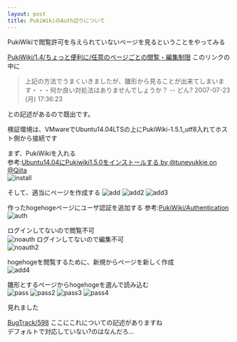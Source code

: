 ```yaml
---
layout: post
title: PukiWikiのAuth辺りについて
---
```


PukiWikiで閲覧許可を与えられていないページを見るということをやってみる  

[PukiWiki/1.4/ちょっと便利に/任意のページごとの閲覧・編集制限](http://pukiwiki.osdn.jp/dev/?PukiWiki/1.4/%E3%81%A1%E3%82%87%E3%81%A3%E3%81%A8%E4%BE%BF%E5%88%A9%E3%81%AB/%E4%BB%BB%E6%84%8F%E3%81%AE%E3%83%9A%E3%83%BC%E3%82%B8%E3%81%94%E3%81%A8%E3%81%AE%E9%96%B2%E8%A6%A7%E3%83%BB%E7%B7%A8%E9%9B%86%E5%88%B6%E9%99%90)
このリンクの中に

> 上記の方法でうまくいきましたが、雛形から見ることが出来てしまいます・・・何か良い対処法はありませんでしょうか？ -- どん? 2007-07-23 (月) 17:36:23

との記述があるので既出です。  

検証環境は、VMwareでUbuntu14.04LTSの上にPukiWiki-1.5.1_utf8入れてホスト側から接続です  

まず、PukiWikiを入れる  
参考:[Ubuntu14.04にPukiwiki1.5.0をインストールする by @tuneyukkie on @Qiita](http://qiita.com/tuneyukkie/items/e7565fb0856e6a9f517d)  
![install]({{site.baseurl}}/images/20160908/install.png)  

そして、適当にページを作成する
![add]({{site.baseurl}}/images/20160908/add.png) 
![add2]({{site.baseurl}}/images/20160908/add2.png) 
![add3]({{site.baseurl}}/images/20160908/add3.png) 

作ったhogehogeページにユーザ認証を追加する
参考:[PukiWiki/Authentication](https://pukiwiki.osdn.jp/?PukiWiki/Authentication)  
![auth]({{site.baseurl}}/images/20160908/auth.png) 

ログインしてないので閲覧不可  
![noauth]({{site.baseurl}}/images/20160908/noauth.png) 
ログインしてないので編集不可  
![noauth2]({{site.baseurl}}/images/20160908/noauth2.png) 

hogehogeを閲覧するために、新規からページを新しく作成  
![add4]({{site.baseurl}}/images/20160908/add4.png) 

雛形とするページからhogehogeを選んで読み込む  
![pass]({{site.baseurl}}/images/20160908/pass.png) 
![pass2]({{site.baseurl}}/images/20160908/pass2.png) 
![pass3]({{site.baseurl}}/images/20160908/pass3.png) 
![pass4]({{site.baseurl}}/images/20160908/pass4.png) 

見れました  


[BugTrack/598](http://pukiwiki.osdn.jp/dev/?BugTrack/598)  ここにこれについての記述がありますね  
デフォルトで対応していない?のはなんだろ...  
